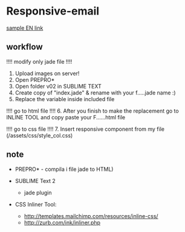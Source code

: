 # Responsive-email

[sample EN link](https://rawgit.com/cromozooom/responsive-email/master/v02/index_en.html "fiorentina")

## workflow
!!!! modify only jade file !!!!

1. Upload images on server!
2. Open PREPRO*
3. Open folder v02 in SUBLIME TEXT
4. Create copy of "index.jade" & rename with your f.....jade name :)
5. Replace the variable inside included file

!!!! go to html file !!!!
6. After you finish to make the replacement go to INLINE TOOL and copy paste your F......html file

!!!! go to css file !!!!
7. Insert responsive component from my file (/assets/css/style_col.css)


## note
- PREPRO* - compila i file jade to HTML)

- SUBLIME Text 2
	- jade plugin

- CSS Inliner Tool:
	- http://templates.mailchimp.com/resources/inline-css/
	- http://zurb.com/ink/inliner.php
